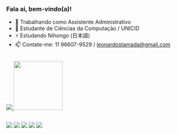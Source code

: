### Fala ai, bem-vindo(a)!

- 🔭 Trabalhando como Assistente Administrativo
- 🌱 Estudante de Ciências da Computação / UNICID
- ⚡ Estudando Nihongo (日本語)
- 📫 Contate-me: 11 96607-9529 / leonardostamada@gmail.com

##

<div>
   <a href="https://github.com/leonardoshigueo">
   <img height"180em" src="https://github-readme-stats.vercel.app/api?username=leonardoshigueo&show_icons=true&theme=dark&include_all_comits=true&count_private=true"/>
   <img height="130em" src="https://github-readme-stats.vercel.app/api/top-langs/?username=leonardoshigueo&layout=compact&langs_count=16&theme=dark"/>
</div>

##

<div>
   <a href="https://www.facebook.com/leonardo.shigueo.16/" target="_blank"><img src="https://img.shields.io/badge/Facebook-1877F2?style=for-the-badge&logo=facebook&logoColor=white"target="_blank"></a>
   <a href="https://www.instagram.com/leonardo.shigueo/" target="_blank"><img src="https://img.shields.io/badge/Instagram-E4405F?style=for-the-badge&logo=instagram&logoColor=white"target="_blank"></a>
   <a href="https://wa.me/5511966079529/" target="_blank"><img src="https://img.shields.io/badge/WhatsApp-25D366?style=for-the-badge&logo=whatsapp&logoColor=white"target="_blank"></a>
   <a href="https://steamcommunity.com/id/istgiro/" target="_blank"><img src="https://img.shields.io/badge/Steam-000000?style=for-the-badge&logo=steam&logoColor=white"target="_blank"></a>
   <a href="https://account.xbox.com/pt-BR/Profile?xr=mebarnav/" target="_blank"><img src="https://img.shields.io/badge/Xbox-107C10?style=for-the-badge&logo=xbox&logoColor=white"target="_blank"></a>
</div>
